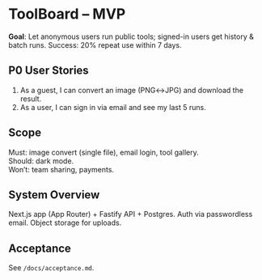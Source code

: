 # ToolBoard – MVP
**Goal**: Let anonymous users run public tools; signed-in users get history & batch runs. Success: 20% repeat use within 7 days.

## P0 User Stories
1) As a guest, I can convert an image (PNG↔JPG) and download the result.
2) As a user, I can sign in via email and see my last 5 runs.

## Scope
Must: image convert (single file), email login, tool gallery.  
Should: dark mode.  
Won’t: team sharing, payments.

## System Overview
Next.js app (App Router) + Fastify API + Postgres. Auth via passwordless email. Object storage for uploads.

## Acceptance
See `/docs/acceptance.md`.
